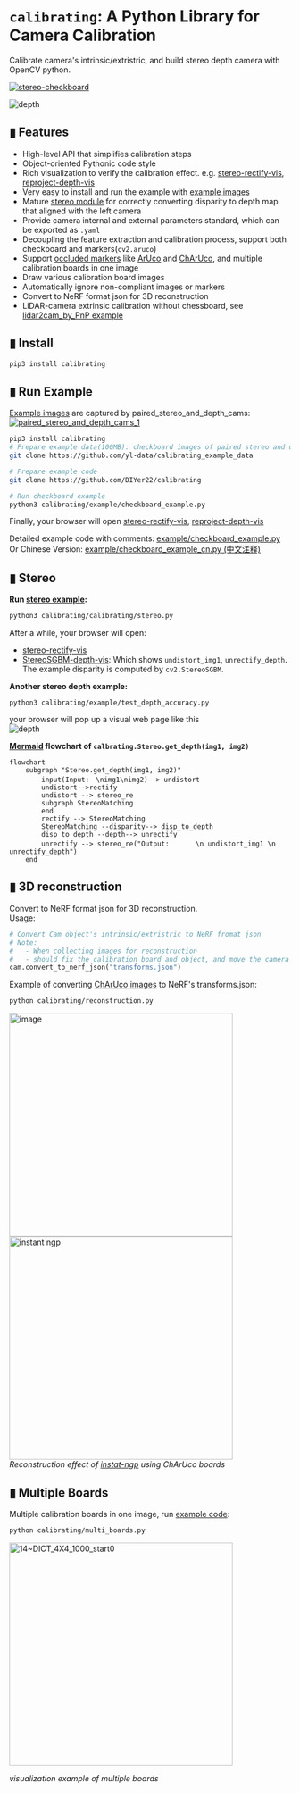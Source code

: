 # `calibrating`: A Python Library for Camera Calibration
Calibrate camera's intrinsic/extristric, and build stereo depth camera with OpenCV python.

[![stereo-checkboard](https://user-images.githubusercontent.com/10448025/131808105-a325961e-5fbb-4475-adcd-ba0e2c53e268.png)](https://yl-data.github.io/2108.calibrating-vis/stereo/index.html)
<!-- ![stereo](https://user-images.githubusercontent.com/10448025/131805868-e73cd022-d79b-400c-b057-c26915f92c7c.jpg) -->
![depth](https://user-images.githubusercontent.com/10448025/187621537-b18bc53b-fba2-4269-adb5-a97e4c3da923.jpg)

## ▮ Features
- High-level API that simplifies calibration steps
- Object-oriented Pythonic code style
- Rich visualization to verify the calibration effect. e.g. [stereo-rectify-vis](https://yl-data.github.io/2108.calibrating-vis/stereo/index.html), [reproject-depth-vis](https://yl-data.github.io/2108.calibrating-vis/project-depth/index.html)
- Very easy to install and run the example with [example images](https://github.com/yl-data/calibrating_example_data)
- Mature [stereo module](calibrating/stereo.py) for correctly converting disparity to depth map that aligned with the left camera
- Provide camera internal and external parameters standard, which can be exported as `.yaml`
- Decoupling the feature extraction and calibration process, support both checkboard and markers(`cv2.aruco`)
- Support [occluded markers](example/test_occlude_marker.py) like [ArUco](https://docs.opencv.org/4.x/d5/dae/tutorial_aruco_detection.html) and [ChArUco](https://docs.opencv.org/4.6.0/df/d4a/tutorial_charuco_detection.html), and multiple calibration boards in one image
- Draw various calibration board images
- Automatically ignore non-compliant images or markers
- Convert to NeRF format json for 3D reconstruction
- LiDAR-camera extrinsic calibration without chessboard, see [lidar2cam_by_PnP example](example/calibrate_lidar2cam_by_PnP)

## ▮ Install
```bash
pip3 install calibrating
```
## ▮ Run Example
[Example images](https://github.com/yl-data/calibrating_example_data) are captured by paired_stereo_and_depth_cams:   
[![paired_stereo_and_depth_cams_1](https://user-images.githubusercontent.com/10448025/131831496-7a38c677-a578-4a4e-a01e-aa102dad9dbc.jpg)](https://github.com/yl-data/calibrating_example_data/raw/master/paired_stereo_and_depth_cams.jpg?raw=true)

```bash
pip3 install calibrating
# Prepare example data(100MB): checkboard images of paired stereo and depth cameras
git clone https://github.com/yl-data/calibrating_example_data

# Prepare example code
git clone https://github.com/DIYer22/calibrating

# Run checkboard example 
python3 calibrating/example/checkboard_example.py
```
Finally, your browser will open [stereo-rectify-vis](https://yl-data.github.io/2108.calibrating-vis/stereo/index.html), [reproject-depth-vis](https://yl-data.github.io/2108.calibrating-vis/project-depth/index.html)


Detailed example code with comments: [example/checkboard_example.py](example/checkboard_example.py)   
Or Chinese Version: [example/checkboard_example_cn.py (中文注释)](example/checkboard_example_cn.py)

## ▮ Stereo

**Run [stereo example](calibrating/stereo.py):**
```bash
python3 calibrating/calibrating/stereo.py
```
After a while, your browser will open:
- [stereo-rectify-vis](https://yl-data.github.io/2108.calibrating-vis/stereo/index.html)
- [StereoSGBM-depth-vis](https://yl-data.github.io/2108.calibrating-vis/stereo_sgbm_vis/): Which shows `undistort_img1`, `unrectify_depth`. The example disparity is computed by `cv2.StereoSGBM`.

**Another stereo depth example:**
```
python3 calibrating/example/test_depth_accuracy.py
```
your browser will pop up a visual web page like this  
![depth](https://user-images.githubusercontent.com/10448025/187621537-b18bc53b-fba2-4269-adb5-a97e4c3da923.jpg)


**[Mermaid](https://mermaid.live/) flowchart of `calbrating.Stereo.get_depth(img1, img2)`**
```mermaid
flowchart 
    subgraph "Stereo.get_depth(img1, img2)"
        input(Input:　\nimg1\nimg2)--> undistort
        undistort-->rectify
        undistort --> stereo_re
        subgraph StereoMatching
        end
        rectify --> StereoMatching
        StereoMatching --disparity--> disp_to_depth
        disp_to_depth --depth--> unrectify
        unrectify --> stereo_re("Output:　　　　\n undistort_img1 \n unrectify_depth")
    end
```
## ▮ 3D reconstruction
Convert to NeRF format json for 3D reconstruction.  
Usage:
```python
# Convert Cam object's intrinsic/extristric to NeRF fromat json
# Note: 
#   - When collecting images for reconstruction
#   - should fix the calibration board and object, and move the camera
cam.convert_to_nerf_json("transforms.json")
```

Example of converting [ChArUco images](https://github.com/yl-data/calibrating_example_data/tree/master/reconstruction_with_marker_board) to NeRF's transforms.json:
```bash
python calibrating/reconstruction.py 
```

<img alt="image" src="https://user-images.githubusercontent.com/10448025/192988171-40d51b15-e761-4fe6-9df4-0e2b509a79ec.png" width="400"> <img alt="instant ngp" src="https://user-images.githubusercontent.com/10448025/192993202-84ccab21-1f9d-4b3c-8dc7-090c121bb84e.jpg" width="400">     
*Reconstruction effect of [instat-ngp](https://github.com/NVlabs/instant-ngp) using ChArUco boards*


## ▮ Multiple Boards
Multiple calibration boards in one image, run [example code](calibrating/multi_boards.py):
```bash
python calibrating/multi_boards.py
```

<img alt="14~DICT_4X4_1000_start0" src="https://user-images.githubusercontent.com/10448025/192990507-4d3ba606-e480-428b-a021-5b439a1c7781.jpg" width="400">     

*visualization example of multiple boards*

